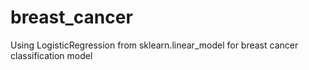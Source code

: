 # breast_cancer
Using LogisticRegression from sklearn.linear_model for breast cancer classification model
